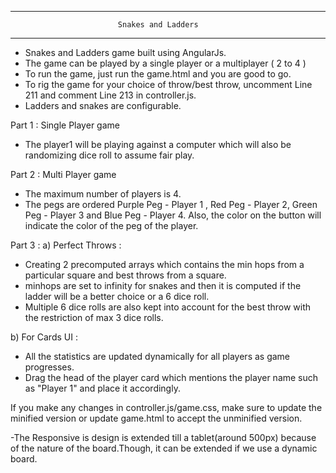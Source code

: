 ----------------------------------------------------------------------------
							Snakes and Ladders
----------------------------------------------------------------------------
- Snakes and Ladders game built using AngularJs.
- The game can be played by a single player or a multiplayer ( 2 to 4 )
- To run the game, just run the game.html and you are good to go.
- To rig the game for your choice of throw/best throw, uncomment Line 211 and comment Line 213 in controller.js.
- Ladders and snakes are configurable.

Part 1 : Single Player game
 - The player1 will be playing against a computer which will also be randomizing dice roll to assume fair play.

Part 2 : Multi Player game
 - The maximum number of players is 4.
 - The pegs are ordered Purple Peg - Player 1 , Red Peg - Player 2, Green Peg - Player 3 and Blue Peg - Player 4. Also, the color on the button will indicate the color of the peg of the player. 

Part 3 :
a) Perfect Throws : 
  - Creating 2 precomputed arrays which contains the min hops from a particular square and best throws from  a square.
  - minhops are set to infinity for snakes and then it is computed if the ladder will be a better choice or a 6 dice roll.
  - Multiple 6 dice rolls are also kept into account for the best throw with the restriction of max 3 dice rolls.


b) For Cards UI : 
- All the statistics are updated dynamically for all players as game progresses.
- Drag the head of the player card which mentions the player name such as "Player 1" and place it accordingly.

If you make any changes in controller.js/game.css, make sure to update the minified version or update game.html to accept the unminified version.

-The Responsive is design is extended till a tablet(around 500px) because of the nature of the board.Though, it can be extended if we use a dynamic board.
